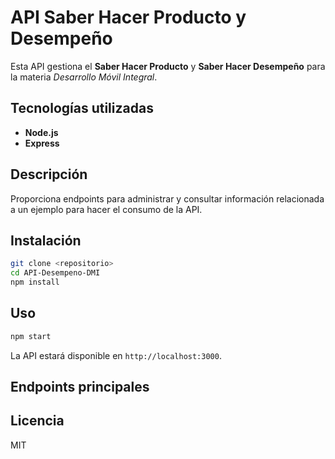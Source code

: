# API Saber Hacer Producto y Desempeño

Esta API gestiona el **Saber Hacer Producto** y **Saber Hacer Desempeño** para la materia _Desarrollo Móvil Integral_.

## Tecnologías utilizadas

- **Node.js**
- **Express**

## Descripción

Proporciona endpoints para administrar y consultar información relacionada a un ejemplo para hacer el consumo de la API.

## Instalación

```bash
git clone <repositorio>
cd API-Desempeno-DMI
npm install
```

## Uso

```bash
npm start
```

La API estará disponible en `http://localhost:3000`.

## Endpoints principales

## Licencia

MIT